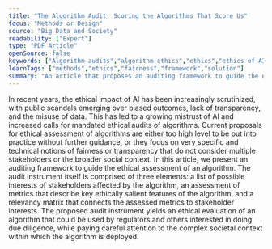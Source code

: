 ```yaml
---
title: "The Algorithm Audit: Scoring the Algorithms That Score Us"
focus: "Methods or Design"
source: "Big Data and Society"
readability: ["Expert"]
type: "PDF Article"
openSource: false
keywords: ["Algorithm audits","algorithm ethics","ethics","ethics of AI","machine learning","machine learning and ethics"]
learnTags: ["methods","ethics","fairness","framework","solution"]
summary: "An article that proposes an auditing framework to guide the ethical assessment of an algorithm.  "
---
```

In recent years, the ethical impact of AI has been increasingly scrutinized, with public scandals emerging over biased
outcomes, lack of transparency, and the misuse of data. This has led to a growing mistrust of AI and increased calls for
mandated ethical audits of algorithms. Current proposals for ethical assessment of algorithms are either too high level to
be put into practice without further guidance, or they focus on very specific and technical notions of fairness or
transparency that do not consider multiple stakeholders or the broader social context. In this article, we present an
auditing framework to guide the ethical assessment of an algorithm. The audit instrument itself is comprised of three
elements: a list of possible interests of stakeholders affected by the algorithm, an assessment of metrics that describe key
ethically salient features of the algorithm, and a relevancy matrix that connects the assessed metrics to stakeholder
interests. The proposed audit instrument yields an ethical evaluation of an algorithm that could be used by regulators
and others interested in doing due diligence, while paying careful attention to the complex societal context within which
the algorithm is deployed.
